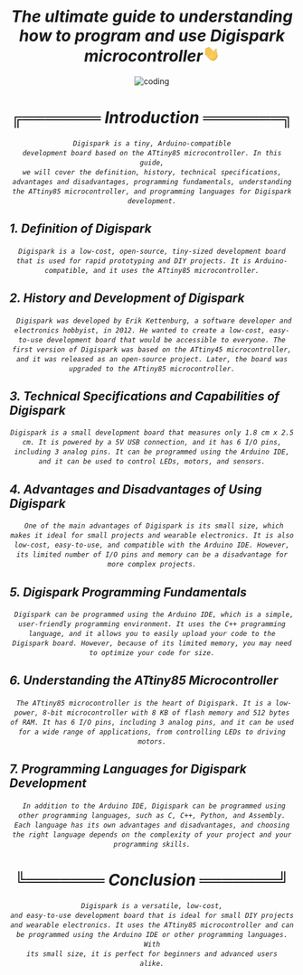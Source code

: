 <h1><div align="center"><i>The ultimate guide to understanding how to program and use Digispark microcontroller<img src="./PICS/hello.webp" width="30"></i></div></h1>

<div align="center">          
<img src="PICT/thumbnail.webp" alt="coding" width="1000px" height="200px" /></div>

# <i><div align="center"><i>╔═══════<i color="#00979C"> Introduction <i color="#F9F9F9"> ═══════╗</i></div>
<em><div align="center"><code>Digispark is a tiny, Arduino-compatible development board based on the ATtiny85 microcontroller. In this guide, we will cover the definition, history, technical specifications, advantages and disadvantages, programming fundamentals, understanding the ATtiny85 microcontroller, and programming languages for Digispark development.</code></em></div>


<h2 color="#00979C"> 1. Definition of Digispark</h2>
<em><div align="center"> <code>Digispark is a low-cost, open-source, tiny-sized development board that is used for rapid prototyping and DIY projects. It is Arduino-compatible, and it uses the ATtiny85 microcontroller.</code></em></div>


<h2 color="#00979C"> 2. History and Development of Digispark</h2>
<em><div align="center"><code> Digispark was developed by Erik Kettenburg, a software developer and electronics hobbyist, in 2012. He wanted to create a low-cost, easy-to-use development board that would be accessible to everyone. The first version of Digispark was based on the ATtiny45 microcontroller, and it was released as an open-source project. Later, the board was upgraded to the ATtiny85 microcontroller.</code></em></div>


<h2 color="#00979C"> 3. Technical Specifications and Capabilities of Digispark</h2>
<em><div align="center"> <code>Digispark is a small development board that measures only 1.8 cm x 2.5 cm. It is powered by a 5V USB connection, and it has 6 I/O pins, including 3 analog pins. It can be programmed using the Arduino IDE, and it can be used to control LEDs, motors, and sensors.</code></em></div>


<h2 color="#00979C"> 4. Advantages and Disadvantages of Using Digispark</h2>
<em><div align="center"><code> One of the main advantages of Digispark is its small size, which makes it ideal for small projects and wearable electronics. It is also low-cost, easy-to-use, and compatible with the Arduino IDE. However, its limited number of I/O pins and memory can be a disadvantage for more complex projects.</code></em></div>


<h2 color="#00979C"> 5. Digispark Programming Fundamentals</h2>
<em><div align="center"><code> Digispark can be programmed using the Arduino IDE, which is a simple, user-friendly programming environment. It uses the C++ programming language, and it allows you to easily upload your code to the Digispark board. However, because of its limited memory, you may need to optimize your code for size.</code></em></div>

  
<h2 color="#00979C"> 6. Understanding the ATtiny85 Microcontroller</h2>
<em><div align="center"><code> The ATtiny85 microcontroller is the heart of Digispark. It is a low-power, 8-bit microcontroller with 8 KB of flash memory and 512 bytes of RAM. It has 6 I/O pins, including 3 analog pins, and it can be used for a wide range of applications, from controlling LEDs to driving motors.</code></div></eme>

  
<h2 color="#00979C"> 7. Programming Languages for Digispark Development</h2>
<em><div align="center"><code> In addition to the Arduino IDE, Digispark can be programmed using other programming languages, such as C, C++, Python, and Assembly. Each language has its own advantages and disadvantages, and choosing the right language depends on the complexity of your project and your programming skills.</code></div></em>

# <i><div align="center"><i>╚═══════ <i color="#00979C"> Conclusion <i color="#F9F9F9">═══════╝</i></div></h2>
<em><div align="center"> <code>Digispark is a versatile, low-cost, and easy-to-use development board that is ideal for small DIY projects and wearable electronics. It uses the ATtiny85 microcontroller and can be programmed using the Arduino IDE or other programming languages. With its small size, it is perfect for beginners and advanced users alike.</code></div></em>
